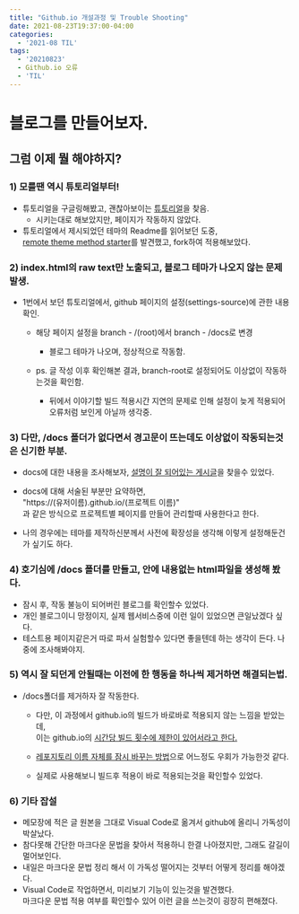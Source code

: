 ```yaml
---
title: "Github.io 개설과정 및 Trouble Shooting"
date: 2021-08-23T19:37:00-04:00
categories:
  - '2021-08 TIL'
tags:
  - '20210823'
  - Github.io 오류
  - 'TIL'
---
```


# 블로그를 만들어보자.
## 그럼 이제 뭘 해야하지?

### 1) 모를땐 역시 튜토리얼부터!
* 튜토리얼을 구글링해봤고, 괜찮아보이는 [튜토리얼]을 찾음.  
  * 시키는대로 해보았지만, 페이지가 작동하지 않았다.
* 튜토리얼에서 제시되었던 테마의 Readme를 읽어보던 도중,  
[remote theme method starter]를 발견했고, fork하여 적용해보았다.



### 2) index.html의 raw text만 노출되고, 블로그 테마가 나오지 않는 문제 발생.
* 1번에서 보던 튜토리얼에서, github 페이지의 설정(settings-source)에 관한 내용 확인.

  * 해당 페이지 설정을 branch - /(root)에서 branch - /docs로 변경
    * 블로그 테마가 나오며, 정상적으로 작동함.
  
  * ps. 글 작성 이후 확인해본 결과, branch-root로 설정되어도 이상없이 작동하는것을 확인함.
    * 뒤에서 이야기할 빌드 적용시간 지연의 문제로 인해 설정이 늦게 적용되어 오류처럼 보인게 아닐까 생각중. 

### 3) 다만, /docs 폴더가 없다면서 경고문이 뜨는데도 이상없이 작동되는것은 신기한 부분.

* docs에 대한 내용을 조사해보자, [설명이 잘 되어있는 게시글]을 찾을수 있었다.

* docs에 대해 서술된 부분만 요약하면,  
"https://(유저이름).github.io/(프로젝트 이름)"  
과 같은 방식으로 프로젝트별 페이지를 만들어 관리할때 사용한다고 한다.
* 나의 경우에는 테마를 제작하신분께서 사전에 확장성을 생각해 이렇게 설정해둔건가 싶기도 하다.

### 4) 호기심에 /docs 폴더를 만들고, 안에 내용없는 html파일을 생성해 봤다.

* 잠시 후, 작동 불능이 되어버린 블로그를 확인할수 있었다.  
* 개인 블로그이니 망정이지, 실제 웹서비스중에 이런 일이 있었으면 큰일났겠다 싶다.  
* 테스트용 페이지같은거 따로 파서 실험할수 있다면 좋을텐데 하는 생각이 든다. 나중에 조사해봐야지.

### 5) 역시 잘 되던게 안될때는 이전에 한 행동을 하나씩 제거하면 해결되는법.  
* /docs폴더를 제거하자 잘 작동한다.

  * 다만, 이 과정에서 github.io의 빌드가 바로바로 적용되지 않는 느낌을 받았는데,  
이는 github.io의 [시간당 빌드 횟수에 제한이 있어서라고 한다.]

  * [레포지토리 이름 자체를 잠시 바꾸는 방법]으로 어느정도 우회가 가능한것 같다.  
  * 실제로 사용해보니 빌드후 적용이 바로 적용되는것을 확인할수 있었다. 

### 6) 기타 잡설  
* 메모장에 적은 글 원본을 그대로 Visual Code로 옮겨서 github에 올리니 가독성이 박살났다.  
* 참다못해 간단한 마크다운 문법을 찾아서 적용하니 한결 나아졌지만, 그래도 갈길이 멀어보인다.  
* 내일은 마크다운 문법 정리 해서 이 가독성 떨어지는 것부터 어떻게 정리를 해야겠다.
* Visual Code로 작업하면서, 미리보기 기능이 있는것을 발견했다.  
마크다운 문법 적용 여부를 확인할수 있어 이런 글을 쓰는것이 굉장히 편해졌다.


[튜토리얼]: https://dreamgonfly.github.io/blog/jekyll-remote-theme/
[remote theme method starter]: https://github.com/mmistakes/minimal-mistakes
[설명이 잘 되어있는 게시글]: https://mygumi.tistory.com/285
[시간당 빌드 횟수에 제한이 있어서라고 한다.]: https://forteleaf.tistory.com/entry/githubio-%EB%B8%94%EB%A1%9C%EA%B7%B8-%EB%A7%8C%EB%93%A0-%ED%9B%84%EA%B8%B0
[레포지토리 이름 자체를 잠시 바꾸는 방법]: https://velog.io/@shg4821/%EA%B9%83%ED%97%88%EB%B8%8C-%EB%B8%94%EB%A1%9C%EA%B7%B8-%EB%A7%8C%EB%93%A4%EA%B8%B0-1.5